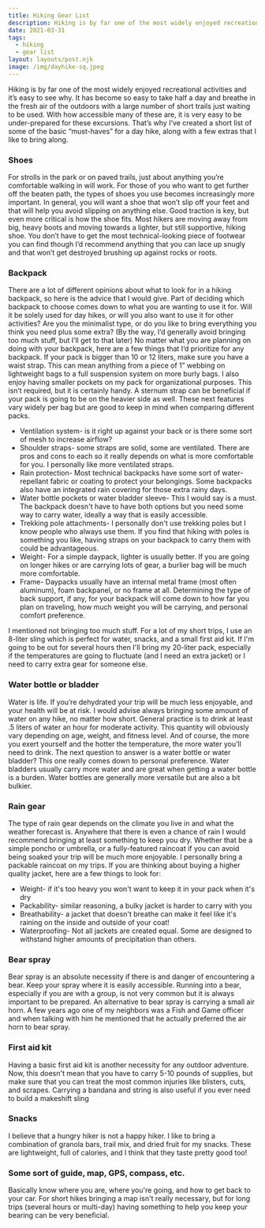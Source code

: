 ```yaml
---
title: Hiking Gear List
description: Hiking is by far one of the most widely enjoyed recreational activities and it’s easy to see why. It has become so easy to take half a day and breathe in the fresh air of the outdoors with a large number of short trails just waiting to be used. With how accessible many of these are, it is very easy to be under-prepared for these excursions. That’s why I’ve created a short list of some of the basic “must-haves” for a day hike, along with a few extras that I like to bring along.
date: 2021-03-31
tags:
  - hiking
  - gear list
layout: layouts/post.njk
image: /img/dayhike-sq.jpeg
---
```


Hiking is by far one of the most widely enjoyed recreational activities and it’s easy to see why. It has become so easy to take half a day and breathe in the fresh air of the outdoors with a large number of short trails just waiting to be used. With how accessible many of these are, it is very easy to be under-prepared for these excursions. That’s why I’ve created a short list of some of the basic “must-haves” for a day hike, along with a few extras that I like to bring along. 

### Shoes

For strolls in the park or on paved trails, just about anything you’re comfortable walking in will work. For those of you who want to get further off the beaten path, the types of shoes you use becomes increasingly more important. In general, you will want a shoe that won’t slip off your feet and that will help you avoid slipping on anything else. Good traction is key, but even more critical is how the shoe fits. Most hikers are moving away from big, heavy boots and moving towards a lighter, but still supportive, hiking shoe. You don’t have to get the most technical-looking piece of footwear you can find though I’d recommend anything that you can lace up snugly and that won’t get destroyed brushing up against rocks or roots.

### Backpack

There are a lot of different opinions about what to look for in a hiking backpack, so here is the advice that I would give. Part of deciding which backpack to choose comes down to what you are wanting to use it for. Will it be solely used for day hikes, or will you also want to use it for other activities? Are you the minimalist type, or do you like to bring everything you think you need plus some extra? (By the way, I’d generally avoid bringing too much stuff, but I’ll get to that later)
No matter what you are planning on doing with your backpack, here are a few things that I’d prioritize for any backpack. If your pack is bigger than 10 or 12 liters, make sure you have a waist strap. This can mean anything from a piece of 1” webbing on lightweight bags to a full suspension system on more burly bags. I also enjoy having smaller pockets on my pack for organizational purposes. This isn’t required, but it is certainly handy. A sternum strap can be beneficial if your pack is going to be on the heavier side as well.
These next features vary widely per bag but are good to keep in mind when comparing different packs.

- Ventilation system- is it right up against your back or is there some sort of mesh to increase airflow?
- Shoulder straps- some straps are solid, some are ventilated. There are pros and cons to each so it really depends on what is more comfortable for you. I personally like more ventilated straps.
- Rain protection- Most technical backpacks have some sort of water-repellant fabric or coating to protect your belongings. Some backpacks also have an integrated rain covering for those extra rainy days.
- Water bottle pockets or water bladder sleeve- This I would say is a must. The backpack doesn't have to have both options but you need some way to carry water, ideally a way that is easily accessible.
- Trekking pole attachments- I personally don't use trekking poles but I know people who always use them. If you find that hiking with poles is something you like, having straps on your backpack to carry them with could be advantageous.
- Weight- For a simple daypack, lighter is usually better. If you are going on longer hikes or are carrying lots of gear, a burlier bag will be much more comfortable.
- Frame- Daypacks usually have an internal metal frame (most often aluminum), foam backpanel, or no frame at all. Determining the type of back support, if any, for your backpack will come down to how far you plan on traveling, how much weight you will be carrying, and personal comfort preference.

I mentioned not bringing too much stuff. For a lot of my short trips, I use an 8-liter sling which is perfect for water, snacks, and a small first aid kit. If I'm going to be out for several hours then I'll bring my 20-liter pack, especially if the temperatures are going to fluctuate (and I need an extra jacket) or I need to carry extra gear for someone else.

### Water bottle or bladder

Water is life. If you’re dehydrated your trip will be much less enjoyable, and your health will be at risk. I would advise always bringing some amount of water on any hike, no matter how short. General practice is to drink at least .5 liters of water an hour for moderate activity. This quantity will obviously vary depending on age, weight, and fitness level. And of course, the more you exert yourself and the hotter the temperature, the more water you’ll need to drink.
The next question to answer is a water bottle or water bladder? This one really comes down to personal preference. Water bladders usually carry more water and are great when getting a water bottle is a burden. Water bottles are generally more versatile but are also a bit bulkier.

### Rain gear

The type of rain gear depends on the climate you live in and what the weather forecast is. Anywhere that there is even a chance of rain I would recommend bringing at least something to keep you dry. Whether that be a simple poncho or umbrella, or a fully-featured raincoat if you can avoid being soaked your trip will be much more enjoyable. I personally bring a packable raincoat on my trips. If you are thinking about buying a higher quality jacket, here are a few things to look for:
- Weight- if it's too heavy you won't want to keep it in your pack when it's dry
- Packability- similar reasoning, a bulky jacket is harder to carry with you
- Breathability- a jacket that doesn't breathe can make it feel like it's raining on the inside and outside of your coat!
- Waterproofing- Not all jackets are created equal. Some are designed to withstand higher amounts of precipitation than others.

### Bear spray

Bear spray is an absolute necessity if there is and danger of encountering a bear. Keep your spray where it is easily accessible. Running into a bear, especially if you are with a group, is not very common but it is always important to be prepared. An alternative to bear spray is carrying a small air horn. A few years ago one of my neighbors was a Fish and Game officer and when talking with him he mentioned that he actually preferred the air horn to bear spray.

### First aid kit

Having a basic first aid kit is another necessity for any outdoor adventure. Now, this doesn't mean that you have to carry 5-10 pounds of supplies, but make sure that you can treat the most common injuries like blisters, cuts, and scrapes. Carrying a bandana and string is also useful if you ever need to build a makeshift sling

### Snacks

I believe that a hungry hiker is not a happy hiker. I like to bring a combination of granola bars, trail mix, and dried fruit for my snacks. These are lightweight, full of calories, and I think that they taste pretty good too!

### Some sort of guide, map, GPS, compass, etc.

Basically know where you are, where you're going, and how to get back to your car. For short hikes bringing a map isn't really necessary, but for long trips (several hours or multi-day) having something to help you keep your bearing can be very beneficial.